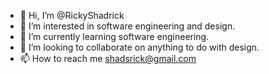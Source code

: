 - 👋 Hi, I’m @RickyShadrick
- 👀 I’m interested in software engineering and design.
- 🌱 I’m currently learning software engineering.
- 💞️ I’m looking to collaborate on anything to do with design.
- 📫 How to reach me shadsrick@gmail.com

<!---
RickyShadrick/RickyShadrick is a ✨ special ✨ repository because its `README.md` (this file) appears on your GitHub profile.
You can click the Preview link to take a look at your changes.
--->
